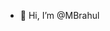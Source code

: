 - 👋 Hi, I’m @MBrahul
<!---
MBrahul/MBrahul is a ✨ special ✨ repository because its `README.md` (this file) appears on your GitHub profile.
You can click the Preview link to take a look at your changes.
--->
